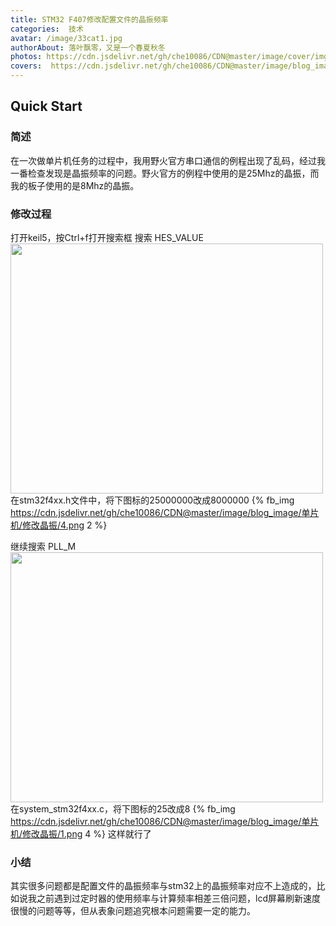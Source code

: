 ```yaml
---
title: STM32 F407修改配置文件的晶振频率
categories:  技术
avatar: /image/33cat1.jpg
authorAbout: 落叶飘零，又是一个春夏秋冬
photos: https://cdn.jsdelivr.net/gh/che10086/CDN@master/image/cover/img3.jpg
covers:  https://cdn.jsdelivr.net/gh/che10086/CDN@master/image/blog_image/单片机/修改晶振/4.png
---
```



## Quick Start

### 简述

在一次做单片机任务的过程中，我用野火官方串口通信的例程出现了乱码，经过我一番检查发现是晶振频率的问题。野火官方的例程中使用的是25Mhz的晶振，而我的板子使用的是8Mhz的晶振。


### 修改过程

打开keil5，按Ctrl+f打开搜索框
搜索  HES_VALUE
<img src="https://cdn.jsdelivr.net/gh/che10086/CDN@master/image/blog_image/单片机/修改晶振/3.png" width=500 height=400 />
在stm32f4xx.h文件中，将下图标的25000000改成8000000
{% fb_img https://cdn.jsdelivr.net/gh/che10086/CDN@master/image/blog_image/单片机/修改晶振/4.png 2 %}

继续搜索 PLL_M
<img src="https://cdn.jsdelivr.net/gh/che10086/CDN@master/image/blog_image/单片机/修改晶振/2.png" width=500 height=400 />
在system_stm32f4xx.c，将下图标的25改成8
{% fb_img https://cdn.jsdelivr.net/gh/che10086/CDN@master/image/blog_image/单片机/修改晶振/1.png 4 %}
这样就行了

### 小结

其实很多问题都是配置文件的晶振频率与stm32上的晶振频率对应不上造成的，比如说我之前遇到过定时器的使用频率与计算频率相差三倍问题，lcd屏幕刷新速度很慢的问题等等，但从表象问题追究根本问题需要一定的能力。




